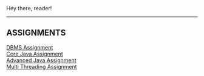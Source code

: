<html>
  <head>
    <style>
      p.padding {
          padding-left: 10cm;
       }
    </style>
    <link rel="stylesheet" href="https://www.w3schools.com/w3css/4/w3.css">
    
  </head>
  <body>
  Hey there, reader!
  <hr>
    <div class="w3-container"> 
  <h2>ASSIGNMENTS</h2>
  <p><a href="https://github.com/amulya-pokala1/DBMS-Assignment">DBMS Assignment</a><br>
  <a href="https://github.com/amulya-pokala1/Telephone-Implementation-Core-Java-">Core Java Assignment</a><br>
  <a href="https://github.com/amulya-pokala1/License-Parser-Advanced-Java-">Advanced Java Assignment</a><br>
  <a href="https://github.com/amulya-pokala1/MultiThreading-Assignment">Multi Threading Assignment</a><br></p>
</div>
</body>
</html>
  
  
